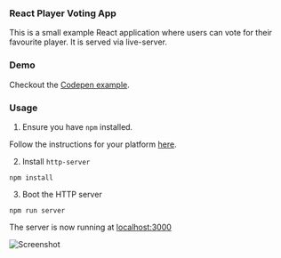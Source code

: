 ### React Player Voting App

This is a small example React application where users can vote for their favourite player. It is served via live-server.

### Demo
Checkout the [Codepen example](https://codepen.io/jamesg1/pen/aqWvvr).

### Usage

1. Ensure you have `npm` installed.

Follow the instructions for your platform [here](https://github.com/npm/npm).

2. Install `http-server`

````
npm install
````

3. Boot the HTTP server

````
npm run server
````

The server is now running at [localhost:3000](localhost:3000)

![Screenshot](https://s9.postimg.org/lflmnbhkf/screenshot.png)
